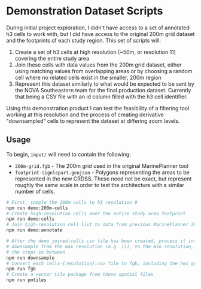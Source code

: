 # Demonstration Dataset Scripts

During initial project exploration, I didn't have access to a set of annotated
h3 cells to work with, but I did have access to the original 200m grid dataset
and the footprints of each study region. This set of scripts will:

1. Create a set of h3 cells at high resolution (~50m, or resolution 11)
   covering the entire study area
2. Join these cells with data values from the 200m grid dataset, either using
   matching values from overlapping areas or by choosing a random cell where
   no related cells exist in the smaller, 200m region
3. Represent this dataset similarly to what would be expected to be sent by
   the NOVA Southeastern team for the final production dataset. Currently
   that being a CSV file with an id column filled with the h3 cell identifier.

Using this demonstration product I can test the feasibility of a filtering tool
working at this resolution and the process of creating derivative "downsampled"
cells to represent the dataset at differing zoom levels.

## Usage

To begin, `input/` will need to contain the following:

- `200m-grid.fgb` - The 200m grid used in the original MarinePlanner tool
- `footprint-signlepart.geojson` - Polygons representing the areas to be
  represented in the new CRDSS. These need not be exact, but represent roughly
  the same scale in order to test the architecture with a similar number of
  cells.

```bash
# First, sample the 200m cells to h3 resolution 9
npm run demo:200m-cells
# Create high-resolution cells over the entire study area footprint
npm run demo:cells
# Join high-resolution cell list to data from previous MarinePlanner 200m grid
npm run demo:annotate

# After the demo joined-cells.csv file has been created, process it into tiles
# downsample from the max resolution (e.g. 11), to the min resolution, and all
# the steps in between
npm run downsample
# Convert each cells-{resolution}.csv file to fgb, including the hex geometry
npm run fgb
# Create a vector tile package from these spatial files
npm run pmtiles
```
